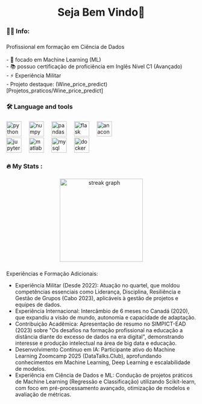 
###

<h1 align="center">Seja Bem Vindo👋</h1>

###

<h3 align="left">👩‍💻  Info:</h3>

###

<p align="left">Profissional em formação em Ciência de Dados<br><br>- 🔭 focado em Machine Learning (ML)<br>- 📚 possuo certificação de proficiência em Inglês Nível C1 (Avançado)<br>- ⚡ Experiência Militar<br>- Projeto destaque: (Wine_price_predict)[Projetos_praticos/Wine_price_predict]</p>

###

<h3 align="left">🛠 Language and tools</h3>

###

<div align="left">
  <img src="https://cdn.jsdelivr.net/gh/devicons/devicon/icons/python/python-original.svg" height="40" alt="python logo"  />
  <img width="12" />
  <img src="https://cdn.jsdelivr.net/gh/devicons/devicon/icons/numpy/numpy-original.svg" height="40" alt="numpy logo"  />
  <img width="12" />
  <img src="https://cdn.jsdelivr.net/gh/devicons/devicon/icons/pandas/pandas-original.svg" height="40" alt="pandas logo"  />
  <img width="12" />
  <img src="https://cdn.jsdelivr.net/gh/devicons/devicon/icons/flask/flask-original.svg" height="40" alt="flask logo"  />
  <img width="12" />
  <img src="https://cdn.jsdelivr.net/gh/devicons/devicon/icons/anaconda/anaconda-original.svg" height="40" alt="anaconda logo"  />
</div>

<div align="left">
  <img src="https://cdn.jsdelivr.net/gh/devicons/devicon/icons/jupyter/jupyter-original.svg" height="40" alt="jupyter logo"  />
  <img width="12" />
  <img src="https://cdn.jsdelivr.net/gh/devicons/devicon/icons/matlab/matlab-original.svg" height="40" alt="matlab logo"  />
  <img width="12" />
  <img src="https://cdn.jsdelivr.net/gh/devicons/devicon/icons/mysql/mysql-original.svg" height="40" alt="mysql logo"  />
  <img width="12" /> 
  <img src="https://cdn.jsdelivr.net/gh/devicons/devicon/icons/docker/docker-original.svg" height="40" alt="docker logo"  />
</div>

###

<h3 align="left">🔥   My Stats :</h3>

###

<div align="center">
  <img src="https://streak-stats.demolab.com?user=MacViniDss&locale=en&mode=daily&theme=dark&hide_border=false&border_radius=5&order=3" height="220" alt="streak graph"  />
</div>

###
Experiências e Formação Adicionais:
- Experiência Militar (Desde 2022): Atuação no quartel, que moldou competências essenciais como Liderança, Disciplina, Resiliência e Gestão de Grupos (Cabo 2023), aplicáveis à gestão de projetos e equipes de dados.
- Experiência Internacional: Intercâmbio de 6 meses no Canadá (2020), que expandiu a visão de mundo, autonomia e capacidade de adaptação.
- Contribuição Acadêmica: Apresentação de resumo  no SIMPICT-EAD (2023) sobre "Os desafios na formação profissional na educação a distância diante do excesso de dados na era digital", demonstrando interesse e produção intelectual na área de big data e educação.
- Desenvolvimento Contínuo em IA: Participante ativo do Machine Learning Zoomcamp 2025 (DataTalks.Club), aprofundando conhecimentos em Machine Learning, Deep Learning e escalabilidade de modelos.
- Experiência em Ciência de Dados e ML: Condução de projetos práticos de Machine Learning (Regressão e Classificação) utilizando Scikit-learn, com foco em pré-processamento avançado, otimização de modelos e avaliação de métricas.
